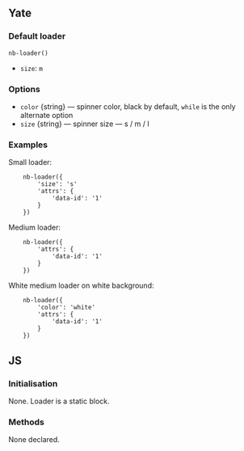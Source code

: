 ## Yate

### Default loader

    nb-loader()
    
* `size`: `m`

### Options

* `color` {string} — spinner color, black by default, `while` is the only alternate option
* `size` {string} — spinner size — s / m / l

### Examples

Small loader:

```
    nb-loader({
        'size': 's'
        'attrs': {
            'data-id': '1'
        }
    })
```

Medium loader:

```
    nb-loader({
        'attrs': {
            'data-id': '1'
        }
    })
```

White medium loader on white background:

```
    nb-loader({
        'color': 'white'
        'attrs': {
            'data-id': '1'
        }
    })
```

## JS

### Initialisation

None. Loader is a static block.

### Methods

None declared.